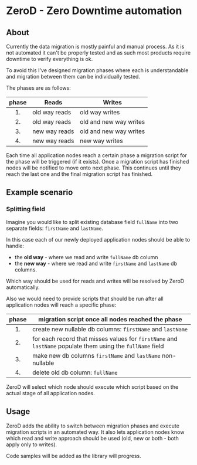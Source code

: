 # ZeroD - Zero Downtime automation

## About

Currently the data migration is mostly painful and manual process. As it is not automated it can't be properly tested and as such most products require downtime to verify everything is ok.

To avoid this I've designed migration phases where each is understandable and migration between them can be individually tested.

The phases are as follows:

| phase | Reads         | Writes                 |
|:-----:|---------------|------------------------|
| 1.    | old way reads | old way writes         |
| 2.    | old way reads | old and new way writes |
| 3.    | new way reads | old and new way writes |
| 4.    | new way reads | new way writes         |

Each time all application nodes reach a certain phase a migration script for the phase will be triggered (if it exists). Once a migration script has finished nodes will be notified to move onto next phase. This continues until they reach the last one and the final migration script has finished.

## Example scenario

### Splitting field

Imagine you would like to split existing database field `fullName` into two separate fields: `firstName` and `lastName`.

In this case each of our newly deployed application nodes should be able to handle:
- the **old way** - where we read and write `fullName` db column
- the **new way** - where we read and write `firstName` and `lastName` db columns.

Which way should be used for reads and writes will be resolved by ZeroD automatically.

Also we would need to provide scripts that should be run after all application nodes will reach a specific phase:

| phase | migration script once all nodes reached the phase                                                          |
|:-----:|------------------------------------------------------------------------------------------------------------|
| 1.    | create new nullable db columns: `firstName` and `lastName`                                                 |
| 2.    | for each record that misses values for `firstName` and `lastName` populate them using the `fullName` field |
| 3.    | make new db columns `firstName` and `lastName` non-nullable                                                |
| 4.    | delete old db column: `fullName`                                                                           |

ZeroD will select which node should execute which script based on the actual stage of all application nodes.

## Usage

ZeroD adds the ability to switch between migration phases and execute migration scripts in an automated way. It also lets application nodes know which read and write approach should be used (old, new or both - both apply only to writes).

Code samples will be added as the library will progress.